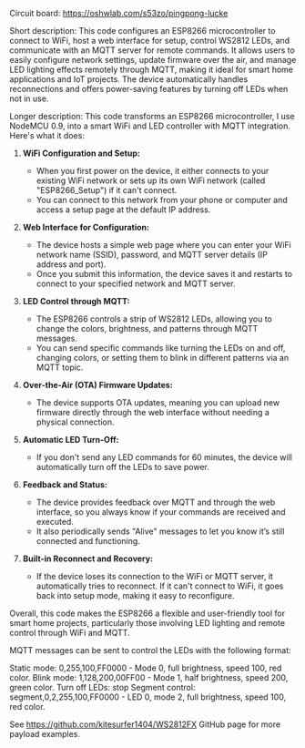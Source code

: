 Circuit board:
https://oshwlab.com/s53zo/pingpong-lucke

Short description:
This code configures an ESP8266 microcontroller to connect to WiFi, host a web interface for setup, control WS2812 LEDs, and communicate with an MQTT server for remote commands. It allows users to easily configure network settings, update firmware over the air, and manage LED lighting effects remotely through MQTT, making it ideal for smart home applications and IoT projects. The device automatically handles reconnections and offers power-saving features by turning off LEDs when not in use.

Longer description:
This code transforms an ESP8266 microcontroller, I use NodeMCU 0.9, into a smart WiFi and LED controller with MQTT integration. Here's what it does:

1. **WiFi Configuration and Setup:**
   - When you first power on the device, it either connects to your existing WiFi network or sets up its own WiFi network (called "ESP8266_Setup") if it can't connect.
   - You can connect to this network from your phone or computer and access a setup page at the default IP address.

2. **Web Interface for Configuration:**
   - The device hosts a simple web page where you can enter your WiFi network name (SSID), password, and MQTT server details (IP address and port).
   - Once you submit this information, the device saves it and restarts to connect to your specified network and MQTT server.

3. **LED Control through MQTT:**
   - The ESP8266 controls a strip of WS2812 LEDs, allowing you to change the colors, brightness, and patterns through MQTT messages.
   - You can send specific commands like turning the LEDs on and off, changing colors, or setting them to blink in different patterns via an MQTT topic.

4. **Over-the-Air (OTA) Firmware Updates:**
   - The device supports OTA updates, meaning you can upload new firmware directly through the web interface without needing a physical connection.

5. **Automatic LED Turn-Off:**
   - If you don't send any LED commands for 60 minutes, the device will automatically turn off the LEDs to save power.

6. **Feedback and Status:**
   - The device provides feedback over MQTT and through the web interface, so you always know if your commands are received and executed.
   - It also periodically sends "Alive" messages to let you know it’s still connected and functioning.

7. **Built-in Reconnect and Recovery:**
   - If the device loses its connection to the WiFi or MQTT server, it automatically tries to reconnect. If it can't connect to WiFi, it goes back into setup mode, making it easy to reconfigure.

Overall, this code makes the ESP8266 a flexible and user-friendly tool for smart home projects, particularly those involving LED lighting and remote control through WiFi and MQTT.

MQTT messages can be sent to control the LEDs with the following format:

Static mode: 0,255,100,FF0000 - Mode 0, full brightness, speed 100, red color.
Blink mode: 1,128,200,00FF00 - Mode 1, half brightness, speed 200, green color.
Turn off LEDs: stop
Segment control: segment,0,2,255,100,FF0000 - LED 0, mode 2, full brightness, speed 100, red color.

See https://github.com/kitesurfer1404/WS2812FX GitHub page for more payload examples.

